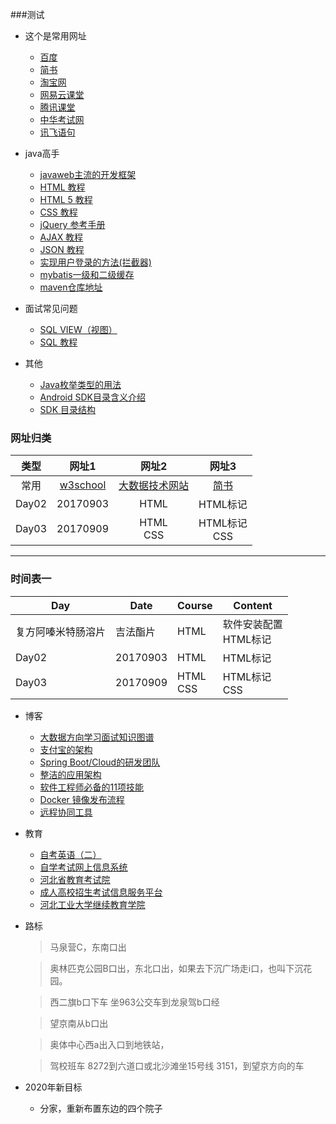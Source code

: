 ###测试
- 这个是常用网址
	- [百度](https://www.baidu.com/)
	- [简书](https://www.jianshu.com/)
	- [淘宝网](https://www.taobao.com/)
	- [网易云课堂](https://study.163.com/)
	- [腾讯课堂](https://ke.qq.com/)
	- [中华考试网](https://wx.examw.cn/)
	- [讯飞语句](http://www.iyuji.cn/iyuji/recordList)
- java高手
 	- [javaweb主流的开发框架](https://www.zhihu.com/question/266170409/answer/309876204)
	- [HTML 教程](https://www.w3school.com.cn/html/index.asp)
	- [HTML 5 教程](https://www.w3school.com.cn/html5/index.asp)
	- [CSS 教程](https://www.w3school.com.cn/css/index.asp)
	- [jQuery 参考手册](https://www.w3school.com.cn/jquery/index.asp)
	- [AJAX 教程](https://www.w3school.com.cn/ajax/index.asp)
	- [JSON 教程](https://www.w3school.com.cn/json/index.asp)
	- [实现用户登录的方法(拦截器)](https://www.jb51.net/article/143873.htm)
	- [mybatis一级和二级缓存](https://blog.csdn.net/Yang_Hui_Liang/article/details/88291752)
	- [maven仓库地址](https://mvnrepository.com/)
- 面试常见问题
	- [SQL VIEW（视图）](https://www.w3school.com.cn/sql/sql_view.asp)
	- [SQL 教程](https://www.w3school.com.cn/sql/index.asp)

- 其他
	- [Java枚举类型的用法](https://www.cnblogs.com/qlqwjy/p/9065264.html)	
	- [Android SDK目录含义介绍](https://www.cnblogs.com/diyishijian/p/4749645.html)
	- [SDK 目录结构](https://www.jianshu.com/p/285150f1e1d0)
	
### 网址归类

|类型|网址1|网址2|网址3|
|:---:|:---:|:---:|:---:|
|常用|[w3school](https://www.w3school.com.cn/)|[大数据技术网站](https://www.iteblog.com/)|[简书](https://www.jianshu.com/ "简书")|
|Day02|20170903|HTML|HTML标记|
|Day03|20170909|HTML<br>CSS|HTML标记<br>CSS|
----------

### 时间表一

|Day|Date|Course|Content|
|---|---|---|---|
|复方阿嗪米特肠溶片|吉法酯片|HTML|软件安装配置<br>HTML标记|
|Day02|20170903|HTML|HTML标记|
|Day03|20170909|HTML<br>CSS|HTML标记<br>CSS|
- 博客
	- [大数据方向学习面试知识图谱](https://mp.weixin.qq.com/s/bxjPiJWJx1sa5DoanRg7Mg)
	- [支付宝的架构](https://mp.weixin.qq.com/s/7fICT8iiqlFxu0nKE-CzHA)
	- [Spring Boot/Cloud的研发团队](https://mp.weixin.qq.com/s/PjdpWxg4yxT1NYsDCIDK8Q)
	- [整洁的应用架构](https://mp.weixin.qq.com/s/w-265TBgiaUhgVlN1Jiehw)
	- [软件工程师必备的11项技能](https://mp.weixin.qq.com/s/MFRKYePTMgA_VSlcsJpJmw)
	- [Docker 镜像发布流程](https://mp.weixin.qq.com/s/S7OJeadT3uSAGUtBuXrXZQ)
	- [远程协同工具](https://mp.weixin.qq.com/s/saqF0js3k9cyYRwza8cNNw)	
- 教育
	- [自考英语（二）](http://m.hbpx.net/news/53187.html)
	- [自学考试网上信息系统](http://zk.hebeea.edu.cn/HebzkWeb/index.do)
	- [河北省教育考试院](http://www.hebeea.edu.cn/index.html)
	- [成人高校招生考试信息服务平台](http://www.hebeea.edu.cn/html/zkfw/ck/index.html)
	- [河北工业大学继续教育学院](http://chengjiao.hebut.edu.cn/)
- 路标
	> 马泉营C，东南口出

	> 奥林匹克公园B口出，东北口出，如果去下沉广场走i口，也叫下沉花园。

	> 西二旗b口下车   坐963公交车到龙泉驾b口经

	>望京南从b口出

	>奥体中心西a出入口到地铁站，

	>驾校班车  8272到六道口或北沙滩坐15号线 3151，到望京方向的车

- 2020年新目标
	- 分家，重新布置东边的四个院子

